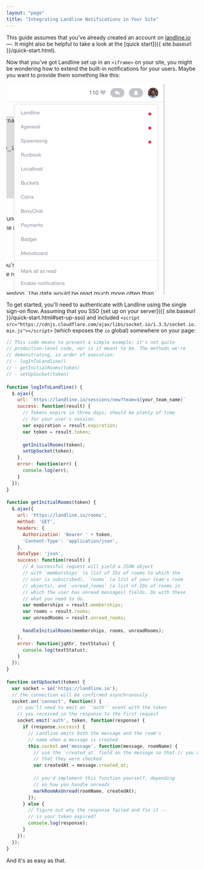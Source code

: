 ```yaml
---
layout: "page"
title: "Integrating Landline Notifications in Your Site"
---
```



This guide assumes that you've already created an account on [landline.io](https://landline.io) &mdash;. It might also be helpful to take a look at the [quick start]({{ site.baseurl }}/quick-start.html).

Now that you've got Landline set up in an `<iframe>` on your site, you might be wondering how to extend the built-in notifications for your users. Maybe you want to provide them something like this:

![Notifications](images/notifications_example.png)

To get started, you'll need to authenticate with Landline using the single sign-on flow. Assuming that you SSO [set up on your server]({{ site.baseurl }}/quick-start.html#set-up-sso) and included `<script src="https://cdnjs.cloudflare.com/ajax/libs/socket.io/1.3.5/socket.io.min.js"></script>` (which exposes the `io` global) somewhere on your page:

```javascript
// This code means to present a simple example; it's not quite
// production-level code, nor is it meant to be. The methods we're
// demonstrating, in order of execution:
// - logInToLandline()
// - getInitialRooms(token)
// - setUpSocket(token)

function logInToLandline() {
  $.ajax({
    url: `https://landline.io/sessions/new?team=${your_team_name}`
    success: function(result) {
      // Tokens expire in three days; should be plenty of time
      // for your user's session.
      var expiration = result.expiration;
      var token = result.token;

      getInitialRooms(token);
      setUpSocket(token);
    },
    error: function(err) {
      console.log(err);
    }
  });
}

function getInitialRooms(token) {
  $.ajax({
    url: 'https://landline.io/rooms',
    method: 'GET',
    headers: {
      Authorization: 'Bearer ' + token,
      'Content-Type': 'application/json',
    },
    dataType: 'json',
    success: function(result) {
      // A successful request will yield a JSON object
      // with `memberships` (a list of IDs of rooms to which the
      // user is subscribed), `rooms` (a list of your team's room
      // objects), and `unread_rooms` (a list of IDs of rooms in
      // which the user has unread messages) fields. Do with these
      // what you need to do.
      var memberships = result.memberships;
      var rooms = result.rooms;
      var unreadRooms = result.unread_rooms;

      handleInitialRooms(memberships, rooms, unreadRooms);
    },
    error: function(jqXhr, textStatus) {
      console.log(textStatus);
    }
  });
}

function setUpSocket(token) {
  var socket = io('https://landline.io');
  // the connection will be confirmed asynchronously
  socket.on('connect', function() {
    // you'll need to emit an `'auth'` event with the token
    // you received in the response to the first request
    socket.emit('auth', token, function(response) {
      if (response.success) {
        // Landline emits both the message and the room's
        // name when a message is created
        this.socket.on('message', function(message, roomName) {
          // use the `created_at` field on the message so that // you can dismiss notifications based on the time
          // that they were checked
          var createdAt = message.created_at;

          // you'd implement this function yourself, depending
          // on how you handle unreads
          markRoomAsUnread(roomName, createdAt);
        });
      } else {
        // figure out why the response failed and fix it --
        // is your token expired?
        console.log(response);
      }
    });
  });
}
```

And it's as easy as that.
